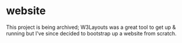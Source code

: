 # website

This project is being archived; W3Layouts was a great tool to get up & running but I've since decided to bootstrap up a website from scratch.
